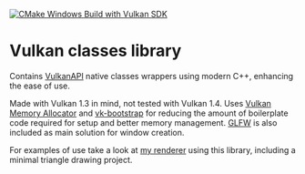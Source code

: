 [![CMake Windows Build with Vulkan SDK](https://github.com/OleksandrHlebov/vulkan-classes/actions/workflows/main.yml/badge.svg?branch=master)](https://github.com/OleksandrHlebov/vulkan-classes/actions/workflows/main.yml)

# Vulkan classes library

Contains [VulkanAPI](https://www.vulkan.org/) native classes wrappers using modern C++, enhancing the ease of use.

Made with Vulkan 1.3 in mind, not tested with Vulkan 1.4.
Uses [Vulkan Memory Allocator](https://github.com/GPUOpen-LibrariesAndSDKs/VulkanMemoryAllocator) and [vk-bootstrap](https://github.com/charles-lunarg/vk-bootstrap) for reducing the amount of boilerplate code required for setup and better memory management.
[GLFW](https://github.com/glfw/glfw) is also included as main solution for window creation. 

For examples of use take a look at [my renderer](https://github.com/OleksandrHlebov/VulkanRenderer) using this library, including a minimal triangle drawing project.
